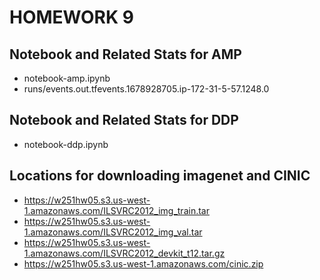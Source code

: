 # HOMEWORK 9

## Notebook and Related Stats for AMP

- notebook-amp.ipynb
- runs/events.out.tfevents.1678928705.ip-172-31-5-57.1248.0

## Notebook and Related Stats for DDP

- notebook-ddp.ipynb

## Locations for downloading imagenet and CINIC

- https://w251hw05.s3.us-west-1.amazonaws.com/ILSVRC2012_img_train.tar
- https://w251hw05.s3.us-west-1.amazonaws.com/ILSVRC2012_img_val.tar
- https://w251hw05.s3.us-west-1.amazonaws.com/ILSVRC2012_devkit_t12.tar.gz
- https://w251hw05.s3.us-west-1.amazonaws.com/cinic.zip


